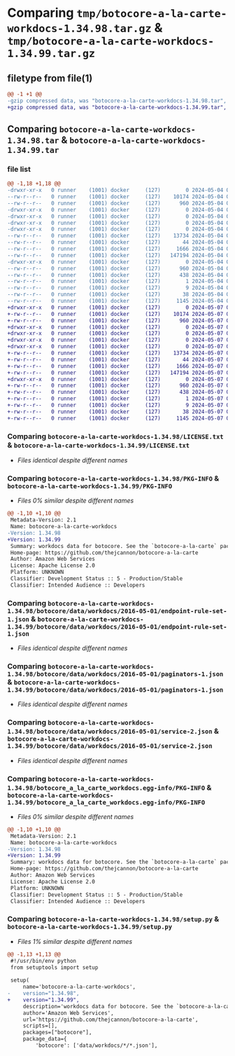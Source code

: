 # Comparing `tmp/botocore-a-la-carte-workdocs-1.34.98.tar.gz` & `tmp/botocore-a-la-carte-workdocs-1.34.99.tar.gz`

## filetype from file(1)

```diff
@@ -1 +1 @@
-gzip compressed data, was "botocore-a-la-carte-workdocs-1.34.98.tar", last modified: Sat May  4 01:01:45 2024, max compression
+gzip compressed data, was "botocore-a-la-carte-workdocs-1.34.99.tar", last modified: Tue May  7 01:02:47 2024, max compression
```

## Comparing `botocore-a-la-carte-workdocs-1.34.98.tar` & `botocore-a-la-carte-workdocs-1.34.99.tar`

### file list

```diff
@@ -1,18 +1,18 @@
-drwxr-xr-x   0 runner    (1001) docker     (127)        0 2024-05-04 01:01:45.166302 botocore-a-la-carte-workdocs-1.34.98/
--rw-r--r--   0 runner    (1001) docker     (127)    10174 2024-05-04 01:01:44.000000 botocore-a-la-carte-workdocs-1.34.98/LICENSE.txt
--rw-r--r--   0 runner    (1001) docker     (127)      960 2024-05-04 01:01:45.166302 botocore-a-la-carte-workdocs-1.34.98/PKG-INFO
-drwxr-xr-x   0 runner    (1001) docker     (127)        0 2024-05-04 01:01:45.162301 botocore-a-la-carte-workdocs-1.34.98/botocore/
-drwxr-xr-x   0 runner    (1001) docker     (127)        0 2024-05-04 01:01:45.162301 botocore-a-la-carte-workdocs-1.34.98/botocore/data/
-drwxr-xr-x   0 runner    (1001) docker     (127)        0 2024-05-04 01:01:45.162301 botocore-a-la-carte-workdocs-1.34.98/botocore/data/workdocs/
-drwxr-xr-x   0 runner    (1001) docker     (127)        0 2024-05-04 01:01:45.162301 botocore-a-la-carte-workdocs-1.34.98/botocore/data/workdocs/2016-05-01/
--rw-r--r--   0 runner    (1001) docker     (127)    13734 2024-05-04 01:01:11.000000 botocore-a-la-carte-workdocs-1.34.98/botocore/data/workdocs/2016-05-01/endpoint-rule-set-1.json
--rw-r--r--   0 runner    (1001) docker     (127)       44 2024-05-04 01:01:11.000000 botocore-a-la-carte-workdocs-1.34.98/botocore/data/workdocs/2016-05-01/examples-1.json
--rw-r--r--   0 runner    (1001) docker     (127)     1666 2024-05-04 01:01:11.000000 botocore-a-la-carte-workdocs-1.34.98/botocore/data/workdocs/2016-05-01/paginators-1.json
--rw-r--r--   0 runner    (1001) docker     (127)   147194 2024-05-04 01:01:11.000000 botocore-a-la-carte-workdocs-1.34.98/botocore/data/workdocs/2016-05-01/service-2.json
-drwxr-xr-x   0 runner    (1001) docker     (127)        0 2024-05-04 01:01:45.166302 botocore-a-la-carte-workdocs-1.34.98/botocore_a_la_carte_workdocs.egg-info/
--rw-r--r--   0 runner    (1001) docker     (127)      960 2024-05-04 01:01:45.000000 botocore-a-la-carte-workdocs-1.34.98/botocore_a_la_carte_workdocs.egg-info/PKG-INFO
--rw-r--r--   0 runner    (1001) docker     (127)      438 2024-05-04 01:01:45.000000 botocore-a-la-carte-workdocs-1.34.98/botocore_a_la_carte_workdocs.egg-info/SOURCES.txt
--rw-r--r--   0 runner    (1001) docker     (127)        1 2024-05-04 01:01:45.000000 botocore-a-la-carte-workdocs-1.34.98/botocore_a_la_carte_workdocs.egg-info/dependency_links.txt
--rw-r--r--   0 runner    (1001) docker     (127)        9 2024-05-04 01:01:45.000000 botocore-a-la-carte-workdocs-1.34.98/botocore_a_la_carte_workdocs.egg-info/top_level.txt
--rw-r--r--   0 runner    (1001) docker     (127)       38 2024-05-04 01:01:45.166302 botocore-a-la-carte-workdocs-1.34.98/setup.cfg
--rw-r--r--   0 runner    (1001) docker     (127)     1145 2024-05-04 01:01:44.000000 botocore-a-la-carte-workdocs-1.34.98/setup.py
+drwxr-xr-x   0 runner    (1001) docker     (127)        0 2024-05-07 01:02:47.224089 botocore-a-la-carte-workdocs-1.34.99/
+-rw-r--r--   0 runner    (1001) docker     (127)    10174 2024-05-07 01:02:46.000000 botocore-a-la-carte-workdocs-1.34.99/LICENSE.txt
+-rw-r--r--   0 runner    (1001) docker     (127)      960 2024-05-07 01:02:47.224089 botocore-a-la-carte-workdocs-1.34.99/PKG-INFO
+drwxr-xr-x   0 runner    (1001) docker     (127)        0 2024-05-07 01:02:47.224089 botocore-a-la-carte-workdocs-1.34.99/botocore/
+drwxr-xr-x   0 runner    (1001) docker     (127)        0 2024-05-07 01:02:47.224089 botocore-a-la-carte-workdocs-1.34.99/botocore/data/
+drwxr-xr-x   0 runner    (1001) docker     (127)        0 2024-05-07 01:02:47.224089 botocore-a-la-carte-workdocs-1.34.99/botocore/data/workdocs/
+drwxr-xr-x   0 runner    (1001) docker     (127)        0 2024-05-07 01:02:47.224089 botocore-a-la-carte-workdocs-1.34.99/botocore/data/workdocs/2016-05-01/
+-rw-r--r--   0 runner    (1001) docker     (127)    13734 2024-05-07 01:02:11.000000 botocore-a-la-carte-workdocs-1.34.99/botocore/data/workdocs/2016-05-01/endpoint-rule-set-1.json
+-rw-r--r--   0 runner    (1001) docker     (127)       44 2024-05-07 01:02:11.000000 botocore-a-la-carte-workdocs-1.34.99/botocore/data/workdocs/2016-05-01/examples-1.json
+-rw-r--r--   0 runner    (1001) docker     (127)     1666 2024-05-07 01:02:11.000000 botocore-a-la-carte-workdocs-1.34.99/botocore/data/workdocs/2016-05-01/paginators-1.json
+-rw-r--r--   0 runner    (1001) docker     (127)   147194 2024-05-07 01:02:11.000000 botocore-a-la-carte-workdocs-1.34.99/botocore/data/workdocs/2016-05-01/service-2.json
+drwxr-xr-x   0 runner    (1001) docker     (127)        0 2024-05-07 01:02:47.224089 botocore-a-la-carte-workdocs-1.34.99/botocore_a_la_carte_workdocs.egg-info/
+-rw-r--r--   0 runner    (1001) docker     (127)      960 2024-05-07 01:02:47.000000 botocore-a-la-carte-workdocs-1.34.99/botocore_a_la_carte_workdocs.egg-info/PKG-INFO
+-rw-r--r--   0 runner    (1001) docker     (127)      438 2024-05-07 01:02:47.000000 botocore-a-la-carte-workdocs-1.34.99/botocore_a_la_carte_workdocs.egg-info/SOURCES.txt
+-rw-r--r--   0 runner    (1001) docker     (127)        1 2024-05-07 01:02:47.000000 botocore-a-la-carte-workdocs-1.34.99/botocore_a_la_carte_workdocs.egg-info/dependency_links.txt
+-rw-r--r--   0 runner    (1001) docker     (127)        9 2024-05-07 01:02:47.000000 botocore-a-la-carte-workdocs-1.34.99/botocore_a_la_carte_workdocs.egg-info/top_level.txt
+-rw-r--r--   0 runner    (1001) docker     (127)       38 2024-05-07 01:02:47.224089 botocore-a-la-carte-workdocs-1.34.99/setup.cfg
+-rw-r--r--   0 runner    (1001) docker     (127)     1145 2024-05-07 01:02:46.000000 botocore-a-la-carte-workdocs-1.34.99/setup.py
```

### Comparing `botocore-a-la-carte-workdocs-1.34.98/LICENSE.txt` & `botocore-a-la-carte-workdocs-1.34.99/LICENSE.txt`

 * *Files identical despite different names*

### Comparing `botocore-a-la-carte-workdocs-1.34.98/PKG-INFO` & `botocore-a-la-carte-workdocs-1.34.99/PKG-INFO`

 * *Files 0% similar despite different names*

```diff
@@ -1,10 +1,10 @@
 Metadata-Version: 2.1
 Name: botocore-a-la-carte-workdocs
-Version: 1.34.98
+Version: 1.34.99
 Summary: workdocs data for botocore. See the `botocore-a-la-carte` package for more info.
 Home-page: https://github.com/thejcannon/botocore-a-la-carte
 Author: Amazon Web Services
 License: Apache License 2.0
 Platform: UNKNOWN
 Classifier: Development Status :: 5 - Production/Stable
 Classifier: Intended Audience :: Developers
```

### Comparing `botocore-a-la-carte-workdocs-1.34.98/botocore/data/workdocs/2016-05-01/endpoint-rule-set-1.json` & `botocore-a-la-carte-workdocs-1.34.99/botocore/data/workdocs/2016-05-01/endpoint-rule-set-1.json`

 * *Files identical despite different names*

### Comparing `botocore-a-la-carte-workdocs-1.34.98/botocore/data/workdocs/2016-05-01/paginators-1.json` & `botocore-a-la-carte-workdocs-1.34.99/botocore/data/workdocs/2016-05-01/paginators-1.json`

 * *Files identical despite different names*

### Comparing `botocore-a-la-carte-workdocs-1.34.98/botocore/data/workdocs/2016-05-01/service-2.json` & `botocore-a-la-carte-workdocs-1.34.99/botocore/data/workdocs/2016-05-01/service-2.json`

 * *Files identical despite different names*

### Comparing `botocore-a-la-carte-workdocs-1.34.98/botocore_a_la_carte_workdocs.egg-info/PKG-INFO` & `botocore-a-la-carte-workdocs-1.34.99/botocore_a_la_carte_workdocs.egg-info/PKG-INFO`

 * *Files 0% similar despite different names*

```diff
@@ -1,10 +1,10 @@
 Metadata-Version: 2.1
 Name: botocore-a-la-carte-workdocs
-Version: 1.34.98
+Version: 1.34.99
 Summary: workdocs data for botocore. See the `botocore-a-la-carte` package for more info.
 Home-page: https://github.com/thejcannon/botocore-a-la-carte
 Author: Amazon Web Services
 License: Apache License 2.0
 Platform: UNKNOWN
 Classifier: Development Status :: 5 - Production/Stable
 Classifier: Intended Audience :: Developers
```

### Comparing `botocore-a-la-carte-workdocs-1.34.98/setup.py` & `botocore-a-la-carte-workdocs-1.34.99/setup.py`

 * *Files 1% similar despite different names*

```diff
@@ -1,13 +1,13 @@
 #!/usr/bin/env python
 from setuptools import setup
 
 setup(
     name='botocore-a-la-carte-workdocs',
-    version="1.34.98",
+    version="1.34.99",
     description='workdocs data for botocore. See the `botocore-a-la-carte` package for more info.',
     author='Amazon Web Services',
     url='https://github.com/thejcannon/botocore-a-la-carte',
     scripts=[],
     packages=["botocore"],
     package_data={
         'botocore': ['data/workdocs/*/*.json'],
```

